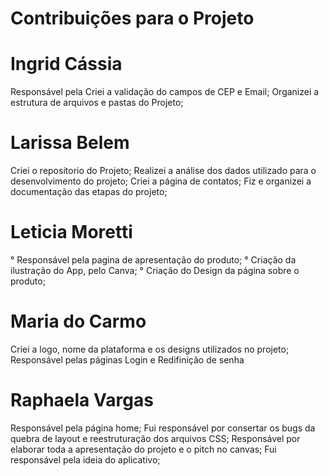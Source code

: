 # Contribuições para o Projeto

# Ingrid Cássia

Responsável pela 
Criei a validação do campos de CEP e Email;
Organizei a estrutura de arquivos e pastas do Projeto;

# Larissa Belem

Criei o repositorio do Projeto;
Realizei a análise dos dados utilizado para o desenvolvimento do projeto;
Criei a página de contatos;
Fiz e organizei a documentação das etapas do projeto;

# Leticia Moretti

° Responsável pela pagina de apresentação do produto;
° Criação da ilustração do App, pelo Canva;
° Criação do Design da página sobre o produto;

# Maria do Carmo

Criei a logo, nome da plataforma e os designs utilizados no projeto;
Responsável pelas páginas Login e Redifinição de senha

# Raphaela Vargas

Responsável pela página home;
Fui responsável por consertar os bugs da quebra de layout e reestruturação dos arquivos CSS;
Responsável por elaborar toda a apresentação do projeto e o pitch no canvas;
Fui responsável pela ideia do aplicativo;


